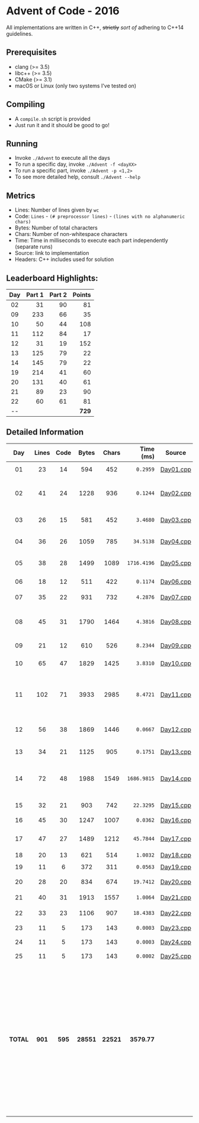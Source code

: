 # Advent of Code - 2016

All implementations are written in C++, ~~strictly~~ _sort of_ adhering to C++14 guidelines.

## Prerequisites

* clang (>= 3.5)
* libc++ (>= 3.5)
* CMake (>= 3.1)
* macOS or Linux (only two systems I've tested on)

## Compiling

* A `compile.sh` script is provided
* Just run it and it should be good to go!

## Running

* Invoke `./Advent` to execute all the days
* To run a specific day, invoke `./Advent -f <dayXX>`
* To run a specific part, invoke `./Advent -p <1,2>`
* To see more detailed help, consult `./Advent --help`

## Metrics

* Lines: Number of lines given by `wc`
* Code: `Lines` - `(# preprocessor lines)` - `(lines with no alphanumeric chars)`
* Bytes: Number of total characters
* Chars: Number of non-whitespace characters
* Time: Time in milliseconds to execute each part independently (separate runs)
* Source: link to implementation
* Headers: C++ includes used for solution

## Leaderboard Highlights:

Day | Part 1 | Part 2 | Points
:--:|-------:|-------:|-------:
02  | 31     | 90     | 81
09  | 233    | 66     | 35
10  | 50     | 44     | 108
11  | 112    | 84     | 17
12  | 31     | 19     | 152
13  | 125    | 79     | 22
14  | 145    | 79     | 22
19  | 214    | 41     | 60
20  | 131    | 40     | 61
21  | 89     | 23     | 90
22  | 60     | 61     | 81
--  |        |        | **729**

## Detailed Information

 Day | Lines | Code | Bytes | Chars | Time (ms) | Source | Headers
:---:|:-----:|:----:|:-----:|:-----:| ---------:|:------:|:-------
01|23|14|594|452|`0.2959`|[Day01.cpp](https://github.com/willkill07/adventofcode2016/blob/master/src/Day01.cpp)|[`Solution.hpp`](https://github.com/willkill07/adventofcode2016/blob/master/include/Solution.hpp) `cmath` `set`
02|41|24|1228|936|`0.1244`|[Day02.cpp](https://github.com/willkill07/adventofcode2016/blob/master/src/Day02.cpp)|[`Solution.hpp`](https://github.com/willkill07/adventofcode2016/blob/master/include/Solution.hpp) `algorithm` `initializer_list` `type_traits` `utility`
03|26|15|581|452|`3.4680`|[Day03.cpp](https://github.com/willkill07/adventofcode2016/blob/master/src/Day03.cpp)|[`Solution.hpp`](https://github.com/willkill07/adventofcode2016/blob/master/include/Solution.hpp) `algorithm` `iterator` `vector`
04|36|26|1059|785|`34.5138`|[Day04.cpp](https://github.com/willkill07/adventofcode2016/blob/master/src/Day04.cpp)|[`Solution.hpp`](https://github.com/willkill07/adventofcode2016/blob/master/include/Solution.hpp) [`io.hpp`](https://github.com/willkill07/adventofcode2016/blob/master/include/io.hpp) `algorithm` `vector`
05|38|28|1499|1089|`1716.4196`|[Day05.cpp](https://github.com/willkill07/adventofcode2016/blob/master/src/Day05.cpp)|[`Solution.hpp`](https://github.com/willkill07/adventofcode2016/blob/master/include/Solution.hpp) [`io.hpp`](https://github.com/willkill07/adventofcode2016/blob/master/include/io.hpp) [`md5.hpp`](https://github.com/willkill07/adventofcode2016/blob/master/include/md5.hpp) `thread`
06|18|12|511|422|`0.1174`|[Day06.cpp](https://github.com/willkill07/adventofcode2016/blob/master/src/Day06.cpp)|[`Solution.hpp`](https://github.com/willkill07/adventofcode2016/blob/master/include/Solution.hpp) `algorithm` `array`
07|35|22|931|732|`4.2876`|[Day07.cpp](https://github.com/willkill07/adventofcode2016/blob/master/src/Day07.cpp)|[`Solution.hpp`](https://github.com/willkill07/adventofcode2016/blob/master/include/Solution.hpp) [`io.hpp`](https://github.com/willkill07/adventofcode2016/blob/master/include/io.hpp) `numeric` `set`
08|45|31|1790|1464|`4.3816`|[Day08.cpp](https://github.com/willkill07/adventofcode2016/blob/master/src/Day08.cpp)|[`Solution.hpp`](https://github.com/willkill07/adventofcode2016/blob/master/include/Solution.hpp) `algorithm` `numeric` `regex` `unordered_map` `valarray`
09|21|12|610|526|`8.2344`|[Day09.cpp](https://github.com/willkill07/adventofcode2016/blob/master/src/Day09.cpp)|[`Solution.hpp`](https://github.com/willkill07/adventofcode2016/blob/master/include/Solution.hpp) [`io.hpp`](https://github.com/willkill07/adventofcode2016/blob/master/include/io.hpp)
10|65|47|1829|1425|`3.8310`|[Day10.cpp](https://github.com/willkill07/adventofcode2016/blob/master/src/Day10.cpp)|[`Solution.hpp`](https://github.com/willkill07/adventofcode2016/blob/master/include/Solution.hpp) [`io.hpp`](https://github.com/willkill07/adventofcode2016/blob/master/include/io.hpp) `map` `set` `vector`
11|102|71|3933|2985|`8.4721`|[Day11.cpp](https://github.com/willkill07/adventofcode2016/blob/master/src/Day11.cpp)|[`Solution.hpp`](https://github.com/willkill07/adventofcode2016/blob/master/include/Solution.hpp) `array` `cstdlib` `cstring` `map` `regex` `string` `unordered_map` `utility`
12|56|38|1869|1446|`0.0667`|[Day12.cpp](https://github.com/willkill07/adventofcode2016/blob/master/src/Day12.cpp)|[`Solution.hpp`](https://github.com/willkill07/adventofcode2016/blob/master/include/Solution.hpp) [`io.hpp`](https://github.com/willkill07/adventofcode2016/blob/master/include/io.hpp) [`util.hpp`](https://github.com/willkill07/adventofcode2016/blob/master/include/util.hpp) `algorithm` `array` `vector`
13|34|21|1125|905|`0.1751`|[Day13.cpp](https://github.com/willkill07/adventofcode2016/blob/master/src/Day13.cpp)|[`Solution.hpp`](https://github.com/willkill07/adventofcode2016/blob/master/include/Solution.hpp) [`io.hpp`](https://github.com/willkill07/adventofcode2016/blob/master/include/io.hpp) `array` `set`
14|72|48|1988|1549|`1686.9815`|[Day14.cpp](https://github.com/willkill07/adventofcode2016/blob/master/src/Day14.cpp)|[`Solution.hpp`](https://github.com/willkill07/adventofcode2016/blob/master/include/Solution.hpp) [`md5.hpp`](https://github.com/willkill07/adventofcode2016/blob/master/include/md5.hpp) [`util.hpp`](https://github.com/willkill07/adventofcode2016/blob/master/include/util.hpp) `algorithm` `array` `mutex` `regex` `set` `thread` `vector`
15|32|21|903|742|`22.3295`|[Day15.cpp](https://github.com/willkill07/adventofcode2016/blob/master/src/Day15.cpp)|[`Solution.hpp`](https://github.com/willkill07/adventofcode2016/blob/master/include/Solution.hpp) `regex` `x86intrin.h`
16|45|30|1247|1007|`0.0362`|[Day16.cpp](https://github.com/willkill07/adventofcode2016/blob/master/src/Day16.cpp)|[`Solution.hpp`](https://github.com/willkill07/adventofcode2016/blob/master/include/Solution.hpp) `sstream`
17|47|27|1489|1212|`45.7844`|[Day17.cpp](https://github.com/willkill07/adventofcode2016/blob/master/src/Day17.cpp)|[`Solution.hpp`](https://github.com/willkill07/adventofcode2016/blob/master/include/Solution.hpp) [`io.hpp`](https://github.com/willkill07/adventofcode2016/blob/master/include/io.hpp) [`md5.hpp`](https://github.com/willkill07/adventofcode2016/blob/master/include/md5.hpp) `array` `list`
18|20|13|621|514|`1.0032`|[Day18.cpp](https://github.com/willkill07/adventofcode2016/blob/master/src/Day18.cpp)|[`Solution.hpp`](https://github.com/willkill07/adventofcode2016/blob/master/include/Solution.hpp)
19|11|6|372|311|`0.0563`|[Day19.cpp](https://github.com/willkill07/adventofcode2016/blob/master/src/Day19.cpp)|[`Solution.hpp`](https://github.com/willkill07/adventofcode2016/blob/master/include/Solution.hpp) `cmath`
20|28|20|834|674|`19.7412`|[Day20.cpp](https://github.com/willkill07/adventofcode2016/blob/master/src/Day20.cpp)|[`Solution.hpp`](https://github.com/willkill07/adventofcode2016/blob/master/include/Solution.hpp) [`io.hpp`](https://github.com/willkill07/adventofcode2016/blob/master/include/io.hpp) `set`
21|40|31|1913|1557|`1.0064`|[Day21.cpp](https://github.com/willkill07/adventofcode2016/blob/master/src/Day21.cpp)|[`Solution.hpp`](https://github.com/willkill07/adventofcode2016/blob/master/include/Solution.hpp) [`io.hpp`](https://github.com/willkill07/adventofcode2016/blob/master/include/io.hpp) `algorithm`
22|33|23|1106|907|`18.4383`|[Day22.cpp](https://github.com/willkill07/adventofcode2016/blob/master/src/Day22.cpp)|[`Solution.hpp`](https://github.com/willkill07/adventofcode2016/blob/master/include/Solution.hpp) `array` `regex`
23|11|5|173|143|`0.0003`|[Day23.cpp](https://github.com/willkill07/adventofcode2016/blob/master/src/Day23.cpp)|[`Solution.hpp`](https://github.com/willkill07/adventofcode2016/blob/master/include/Solution.hpp) [`io.hpp`](https://github.com/willkill07/adventofcode2016/blob/master/include/io.hpp)
24|11|5|173|143|`0.0003`|[Day24.cpp](https://github.com/willkill07/adventofcode2016/blob/master/src/Day24.cpp)|[`Solution.hpp`](https://github.com/willkill07/adventofcode2016/blob/master/include/Solution.hpp) [`io.hpp`](https://github.com/willkill07/adventofcode2016/blob/master/include/io.hpp)
25|11|5|173|143|`0.0002`|[Day25.cpp](https://github.com/willkill07/adventofcode2016/blob/master/src/Day25.cpp)|[`Solution.hpp`](https://github.com/willkill07/adventofcode2016/blob/master/include/Solution.hpp) [`io.hpp`](https://github.com/willkill07/adventofcode2016/blob/master/include/io.hpp)
**TOTAL**|**901**|**595**|**28551**|**22521**|**3579.77**| |`  Solution.hpp`&nbsp;<sup>**`25`**</sup> ` io.hpp`&nbsp;<sup>**`13`**</sup> ` algorithm`&nbsp;<sup>**`8`**</sup> ` array`&nbsp;<sup>**`7`**</sup> ` set`&nbsp;<sup>**`6`**</sup> ` vector`&nbsp;<sup>**`5`**</sup> ` regex`&nbsp;<sup>**`5`**</sup> ` md5.hpp`&nbsp;<sup>**`3`**</sup> ` thread`&nbsp;<sup>**`2`**</sup> ` numeric`&nbsp;<sup>**`2`**</sup> ` map`&nbsp;<sup>**`2`**</sup> ` utility`&nbsp;<sup>**`2`**</sup> ` unordered_map`&nbsp;<sup>**`2`**</sup> ` cmath`&nbsp;<sup>**`2`**</sup> ` util.hpp`&nbsp;<sup>**`2`**</sup> ` x86intrin.h`&nbsp;<sup>**`1`**</sup> ` sstream`&nbsp;<sup>**`1`**</sup> ` cstring`&nbsp;<sup>**`1`**</sup> ` mutex`&nbsp;<sup>**`1`**</sup> ` type_traits`&nbsp;<sup>**`1`**</sup> ` initializer_list`&nbsp;<sup>**`1`**</sup> ` cstdlib`&nbsp;<sup>**`1`**</sup> ` iterator`&nbsp;<sup>**`1`**</sup> ` string`&nbsp;<sup>**`1`**</sup> ` valarray`&nbsp;<sup>**`1`**</sup> ` list`&nbsp;<sup>**`1`**</sup> ` `
